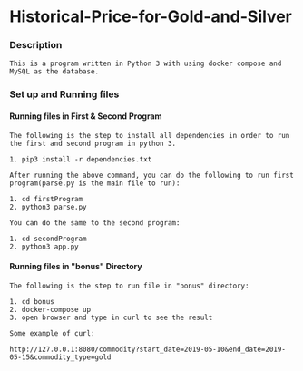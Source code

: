 # Historical-Price-for-Gold-and-Silver

### Description 
```
This is a program written in Python 3 with using docker compose and MySQL as the database.
```

### Set up and Running files

#### Running files in First   &    Second Program
```
The following is the step to install all dependencies in order to run the first and second program in python 3. 

1. pip3 install -r dependencies.txt

After running the above command, you can do the following to run first program(parse.py is the main file to run): 

1. cd firstProgram
2. python3 parse.py

You can do the same to the second program:

1. cd secondProgram
2. python3 app.py
```

#### Running files in "bonus" Directory

```
The following is the step to run file in "bonus" directory: 

1. cd bonus 
2. docker-compose up 
3. open browser and type in curl to see the result

Some example of curl:

http://127.0.0.1:8080/commodity?start_date=2019-05-10&end_date=2019-05-15&commodity_type=gold

```


